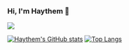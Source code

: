 ### Hi, I'm Haythem 👋

<a href="https://twitter.com/haythem_s_" target="_blank"><img src="https://img.shields.io/twitter/follow/haythem_s_?label=%40HAYTHEM_S_&style=for-the-badge"></a>

[![Haythem's GitHub stats](https://github-readme-stats.vercel.app/api?username=haythemsellami&count_private=true&show_icons=true&theme=dark)](https://github.com/anuraghazra/github-readme-stats) [![Top Langs](https://github-readme-stats.vercel.app/api/top-langs/?username=haythemsellami&layout=compact)](https://github.com/anuraghazra/github-readme-stats)


<!--
**haythemsellami/haythemsellami** is a ✨ _special_ ✨ repository because its `README.md` (this file) appears on your GitHub profile.

Here are some ideas to get you started:

- 🔭 I’m currently working on ...
- 🌱 I’m currently learning ...
- 👯 I’m looking to collaborate on ...
- 🤔 I’m looking for help with ...
- 💬 Ask me about ...
- 📫 How to reach me: ...
- 😄 Pronouns: ...
- ⚡ Fun fact: ...
-->
